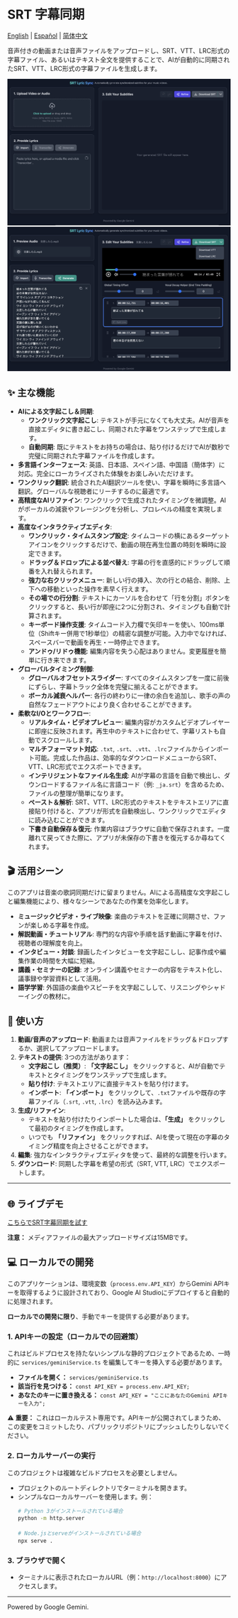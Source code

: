 # SRT 字幕同期

[English](./README.md) | [Español](./README.es.md) | [简体中文](./README.zh-CN.md)

音声付きの動画または音声ファイルをアップロードし、SRT、VTT、LRC形式の字幕ファイル、あるいはテキスト全文を提供することで、AIが自動的に同期されたSRT、VTT、LRC形式の字幕ファイルを生成します。

![SRT Subtitle Sync - Main Interface](https://raw.githubusercontent.com/atommy1966/SRT-Lyric-Sync-assets/main/2025-09-14%209.32.26.png)
![SRT Subtitle Sync - Editor View](https://raw.githubusercontent.com/atommy1966/SRT-Lyric-Sync-assets/main/2025-09-14%209.33.37.png)

## ✨ 主な機能

*   **AIによる文字起こし＆同期**:
    *   **ワンクリック文字起こし**: テキストが手元になくても大丈夫。AIが音声を直接エディタに書き起こし、同期された字幕をワンステップで生成します。
    *   **自動同期**: 既にテキストをお持ちの場合は、貼り付けるだけでAIが数秒で完璧に同期された字幕ファイルを作成します。
*   **多言語インターフェース**: 英語、日本語、スペイン語、中国語（簡体字）に対応。完全にローカライズされた体験をお楽しみいただけます。
*   **ワンクリック翻訳**: 統合されたAI翻訳ツールを使い、字幕を瞬時に多言語へ翻訳。グローバルな視聴者にリーチするのに最適です。
*   **高精度なAIリファイン**: ワンクリックで生成されたタイミングを微調整。AIがボーカルの減衰やフレージングを分析し、プロレベルの精度を実現します。
*   **高度なインタラクティブエディタ**:
    *   **ワンクリック・タイムスタンプ設定**: タイムコードの横にあるターゲットアイコンをクリックするだけで、動画の現在再生位置の時刻を瞬時に設定できます。
    *   **ドラッグ＆ドロップによる並べ替え**: 字幕の行を直感的にドラッグして順番を入れ替えられます。
    *   **強力な右クリックメニュー**: 新しい行の挿入、次の行との結合、削除、上下への移動といった操作を素早く行えます。
    *   **その場での行分割**: テキストにカーソルを合わせて「行を分割」ボタンをクリックすると、長い行が即座に2つに分割され、タイミングも自動で計算されます。
    *   **キーボード操作支援**: タイムコード入力欄で矢印キーを使い、100ms単位（Shiftキー併用で1秒単位）の精密な調整が可能。入力中でなければ、スペースバーで動画を再生・一時停止できます。
    *   **アンドゥ/リドゥ機能**: 編集内容を失う心配はありません。変更履歴を簡単に行き来できます。
*   **グローバルタイミング制御**:
    *   **グローバルオフセットスライダー**: すべてのタイムスタンプを一度に前後にずらし、字幕トラック全体を完璧に揃えることができます。
    *   **ボーカル減衰ヘルパー**: 各行の終わりに一律の余白を追加し、歌手の声の自然なフェードアウトにより良く合わせることができます。
*   **柔軟なI/Oとワークフロー**:
    *   **リアルタイム・ビデオプレビュー**: 編集内容がカスタムビデオプレイヤーに即座に反映されます。再生中のテキストに合わせて、字幕リストも自動でスクロールします。
    *   **マルチフォーマット対応**: `.txt`, `.srt`、`.vtt`、`.lrc`ファイルからインポート可能。完成した作品は、効率的なダウンロードメニューからSRT、VTT、LRC形式でエクスポートできます。
    *   **インテリジェントなファイル名生成**: AIが字幕の言語を自動で検出し、ダウンロードするファイル名に言語コード（例: `_ja.srt`）を含めるため、ファイルの整理が簡単になります。
    *   **ペースト＆解析**: SRT、VTT、LRC形式のテキストをテキストエリアに直接貼り付けると、アプリが形式を自動検出し、ワンクリックでエディタに読み込むことができます。
    *   **下書き自動保存＆復元**: 作業内容はブラウザに自動で保存されます。一度離れて戻ってきた際に、アプリが未保存の下書きを復元するか尋ねてくれます。

## 🎬 活用シーン

このアプリは音楽の歌詞同期だけに留まりません。AIによる高精度な文字起こしと編集機能により、様々なシーンであなたの作業を効率化します。

*   **ミュージックビデオ・ライブ映像**: 楽曲のテキストを正確に同期させ、ファンが楽しめる字幕を作成。
*   **解説動画・チュートリアル**: 専門的な内容や手順を話す動画に字幕を付け、視聴者の理解度を向上。
*   **インタビュー・対談**: 録画したインタビューを文字起こしし、記事作成や編集作業の時間を大幅に短縮。
*   **講義・セミナーの記録**: オンライン講義やセミナーの内容をテキスト化し、議事録や学習資料として活用。
*   **語学学習**: 外国語の楽曲やスピーチを文字起こしして、リスニングやシャドーイングの教材に。

## 🚀 使い方

1.  **動画/音声のアップロード**: 動画または音声ファイルをドラッグ＆ドロップするか、選択してアップロードします。
2.  **テキストの提供**: 3つの方法があります：
    *   **文字起こし（推奨）**: **「文字起こし」** をクリックすると、AIが自動でテキストとタイミングをワンステップで生成します。
    *   **貼り付け**: テキストエリアに直接テキストを貼り付けます。
    *   **インポート**: **「インポート」** をクリックして、`.txt`ファイルや既存の字幕ファイル（`.srt`, `.vtt`, `.lrc`）を読み込みます。
3.  **生成/リファイン**:
    *   テキストを貼り付けたりインポートした場合は、**「生成」** をクリックして最初のタイミングを作成します。
    *   いつでも **「リファイン」** をクリックすれば、AIを使って現在の字幕のタイミング精度を向上させることができます。
4.  **編集**: 強力なインタラクティブエディタを使って、最終的な調整を行います。
5.  **ダウンロード**: 同期した字幕を希望の形式（SRT, VTT, LRC）でエクスポートします。

---

## 🌐 ライブデモ

[こちらでSRT字幕同期を試す](https://srt-lyric-sync-369376059789.us-west1.run.app/)

**注意：** メディアファイルの最大アップロードサイズは15MBです。

## 💻 ローカルでの開発

このアプリケーションは、環境変数（`process.env.API_KEY`）からGemini APIキーを取得するように設計されており、Google AI Studioにデプロイすると自動的に処理されます。

**ローカルでの開発に限り**、手動でキーを提供する必要があります。

### 1. APIキーの設定（ローカルでの回避策）
これはビルドプロセスを持たないシンプルな静的プロジェクトであるため、一時的に `services/geminiService.ts` を編集してキーを挿入する必要があります。

- **ファイルを開く：** `services/geminiService.ts`
- **該当行を見つける：** `const API_KEY = process.env.API_KEY;`
- **あなたのキーに置き換える：** `const API_KEY = "ここにあなたのGemini APIキーを入力";`

⚠️ **重要：** これはローカルテスト専用です。APIキーが公開されてしまうため、この変更をコミットしたり、パブリックリポジトリにプッシュしたりしないでください。

### 2. ローカルサーバーの実行
このプロジェクトは複雑なビルドプロセスを必要としません。
- プロジェクトのルートディレクトリでターミナルを開きます。
- シンプルなローカルサーバーを使用します。例：
  ```bash
  # Python 3がインストールされている場合
  python -m http.server

  # Node.jsとserveがインストールされている場合
  npx serve .
  ```

### 3. ブラウザで開く
- ターミナルに表示されたローカルURL（例：`http://localhost:8000`）にアクセスします。

---

Powered by Google Gemini.
